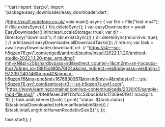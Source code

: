 '''dart
import 'dart:io';
import 'package:easy_downloader/easy_downloader.dart';

//http://xcal1.vodafone.co.uk/
void main() async {
var file = File("test.mp4");
if (file.existsSync()) {
file.deleteSync();
}
var easyDownloader = await EasyDownloader().init(clearLocaleStorage: true);
var dir = Directory("download");
if (dir.existsSync()) {
dir.deleteSync(recursive: true);
}
// print(await easyDownloader.allDownloadTasks());
// return;
var task = await easyDownloader.download(
url:
// "https://r4---sn-h5qzen76.gvt1.com/edgedl/android/studio/install/2022.1.1.20/android-studio-2022.1.1.20-mac_arm.dmg?mh=kN&pl=20&shardbypass=sd&redirect_counter=1&cm2rm=sn-hxqpuxa-jhoz7d&req_id=188f5c880b76f24a&cms_redirect=yes&ipbypass=yes&mip=197.230.240.146&mm=42&mn=sn-h5qzen76&ms=onc&mt=1676830367&mv=m&mvi=4&rmhost=r1---sn-h5qzen76.gvt1.com&smhost=r3---sn-h5qzen7s.gvt1.com",
"https://www.learningcontainer.com/wp-content/uploads/2020/05/sample-mp4-file.mp4", //bfe8feaec39f112dfcc53bbc98a1c17309e0f941
maxSplit: 10,
);
task.addListener((task) {
print(
"status: ${task.status} ${task.totalDownloaded.toHumanReadableSize()} / ${task.totalLength.toHumanReadableSize()}");
});

task.start();
}
```